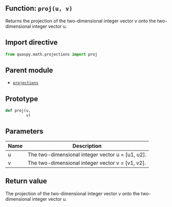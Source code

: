 ## Function: <code>proj(u, v)</code>
Returns the projection of the two-dimensional integer vector v onto the two-dimensional integer vector u.

## Import directive
```python
from quaspy.math.projections import proj
```

## Parent module
- [<code>projections</code>](README.md)

## Prototype
```python
def proj(u,
         v)
```

## Parameters
| <b>Name</b> | <b>Description</b> |
| ----------- | ------------------ |
| u | The two-dimensional integer vector u = [u1, u2]. |
| v | The two-dimensional integer vector v = [v1, v2]. |

## Return value
The projection of the two-dimensional integer vector v onto the two-dimensional integer vector u.

